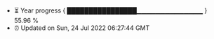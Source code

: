 - ⏳ Year progress { ████████████████▁▁▁▁▁▁▁▁▁▁▁▁▁▁ } 55.96 %
- ⏰ Updated on Sun, 24 Jul 2022 06:27:44 GMT

